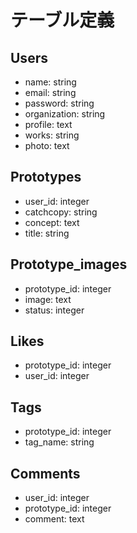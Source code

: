 # テーブル定義
## Users
- name: string
- email: string
- password: string
- organization: string
- profile: text
- works: string
- photo: text

## Prototypes
- user_id: integer
- catchcopy: string
- concept: text
- title: string

## Prototype_images
- prototype_id: integer
- image: text
- status: integer

## Likes
- prototype_id: integer
- user_id: integer

## Tags
- prototype_id: integer
- tag_name: string

## Comments
- user_id: integer
- prototype_id: integer
- comment: text